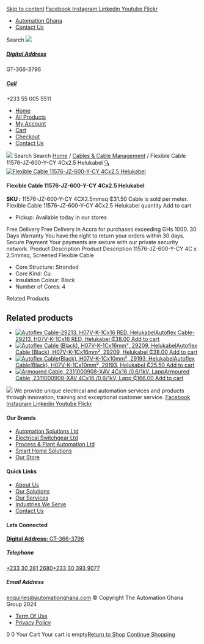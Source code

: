 [Skip to content](https://store.automationghana.com/product/flexible-cable-11576-jz-600-y-cy-4cx2-5-helukabel/#content)
[ Facebook ](https://www.facebook.com/automationgh/) [ Instagram ](https://www.instagram.com/automationgh/) [ Linkedin ](https://www.linkedin.com/company/the-automation-ghana-limited/) [ Youtube ](https://www.youtube.com/channel/UCurrRDUSm5oIW39VXjn1u0w) [ Flickr ](https://www.flickr.com/photos/181794037@N07/)
  * [ Automation Ghana ](https://automationghana.com)
  * [ Contact Us ](https://store.automationghana.com/contact/)


Search
[ ![](https://store.automationghana.com/wp-content/uploads/2024/04/Website-TAGG-Logo-BLUE.png) ](https://store.automationghana.com/)
[ ](https://maps.app.goo.gl/m4xeaagWCNbLk4jM6)
#####  [ Digital Address ](https://maps.app.goo.gl/m4xeaagWCNbLk4jM6)
GT-366-3796 
[ ](tel:+233550055511)
#####  [ Call ](tel:+233550055511)
+233 55 005 5511 
  * [Home](https://store.automationghana.com/)
  * [All Products](https://store.automationghana.com/shop/)
  * [My Account](https://store.automationghana.com/my-account/)
  * [Cart](https://store.automationghana.com/cart/)
  * [Checkout](https://store.automationghana.com/checkout/)
  * [Contact Us](https://store.automationghana.com/contact/)


[![](https://store.automationghana.com/wp-content/uploads/2024/04/AutomationGhana_logo_white.png)](https://store.automationghana.com)
Search
Search
[Home](https://store.automationghana.com) / [Cables & Cable Management](https://store.automationghana.com/product-category/cables-cable-management/) / Flexible Cable 11576-JZ-600-Y-CY 4Cx2.5 Helukabel
[🔍](https://store.automationghana.com/product/flexible-cable-11576-jz-600-y-cy-4cx2-5-helukabel/)
[![Flexible Cable 11576-JZ-600-Y-CY 4Cx2.5 Helukabel](https://store.automationghana.com/wp-content/uploads/2020/04/JZ-600.jpg)](https://store.automationghana.com/wp-content/uploads/2020/04/JZ-600.jpg)
####  Flexible Cable 11576-JZ-600-Y-CY 4Cx2.5 Helukabel 
**SKU :** 11576-JZ-600-Y-CY 4CX2.5mmsq 
₵31.50
Cable is sold per meter.
Flexible Cable 11576-JZ-600-Y-CY 4Cx2.5 Helukabel quantity
Add to cart
  * Pickup: Available today in our stores


Free Delivery 
Free Delivery in Accra for purchases exceeding GHs 1000. 
30 Days Warranty 
You have the right to return your orders within 30 days. 
Secure Payment 
Your payments are secure with our private security network. 
Product Description
Product Description
11576-JZ-600-Y-CY 4C x 2.5mmsq, Screened Flexible Cable 
  * Core Structure: Stranded
  * Core Kind: Cu
  * Insulation Colour: Black
  * Number of Cores: 4


Related Products 
## Related products
  * [![Autoflex Cable-29213, H07V-K-1Cx16 RED, Helukabel](https://store.automationghana.com/wp-content/uploads/2017/12/Cables-4-300x300.png)Autoflex Cable-29213, H07V-K-1Cx16 RED, Helukabel ₵38.00 ](https://store.automationghana.com/product/autoflex-cable-29213-h07v-k-1cx16-red-helukabel/)
[Add to cart](https://store.automationghana.com/product/flexible-cable-11576-jz-600-y-cy-4cx2-5-helukabel/?add-to-cart=1479)
  * [![Autoflex Cable \(Black\), H07V-K-1Cx16mm², 29209, Helukabel](https://store.automationghana.com/wp-content/uploads/2019/12/CABLES-3-300x300.jpg)Autoflex Cable (Black), H07V-K-1Cx16mm², 29209, Helukabel ₵38.00 ](https://store.automationghana.com/product/autoflex-cable-29209-h07v-k-1cx16-blk-helukabel/)
[Add to cart](https://store.automationghana.com/product/flexible-cable-11576-jz-600-y-cy-4cx2-5-helukabel/?add-to-cart=1478)
  * [![Autoflex Cable\(Black\), H07V-K-1Cx10mm², 29193, Helukabel](https://store.automationghana.com/wp-content/uploads/2019/12/CABLES-3-300x300.jpg)Autoflex Cable(Black), H07V-K-1Cx10mm², 29193, Helukabel ₵25.50 ](https://store.automationghana.com/product/autoflex-cable-29193-h07v-k-1cx10-blk-helukabel/)
[Add to cart](https://store.automationghana.com/product/flexible-cable-11576-jz-600-y-cy-4cx2-5-helukabel/?add-to-cart=1475)
  * [![Armoured Cable, 2311000908-XAV 4Cx16 /0.6/1kV, Lapp](https://store.automationghana.com/wp-content/uploads/2019/12/Armoured-cable-300x300.jpg)Armoured Cable, 2311000908-XAV 4Cx16 /0.6/1kV, Lapp ₵166.00 ](https://store.automationghana.com/product/armoured-cable-2311000908-xav-4cx16-0-6-1kv-lapp/)
[Add to cart](https://store.automationghana.com/product/flexible-cable-11576-jz-600-y-cy-4cx2-5-helukabel/?add-to-cart=1455)


![](https://store.automationghana.com/wp-content/uploads/2024/04/AutomationGhana_logo_white.png)
We provide unique electrical and automation services and products through innovation, training and exceptional customer service.
[ Facebook ](https://www.facebook.com/automationgh/) [ Instagram ](https://www.instagram.com/automationgh/) [ Linkedin ](https://www.linkedin.com/company/the-automation-ghana-limited/) [ Youtube ](https://www.youtube.com/channel/UCurrRDUSm5oIW39VXjn1u0w) [ Flickr ](https://www.flickr.com/photos/181794037@N07/)
#### Our Brands
  * [ Automation Solutions Ltd ](https://store.automationghana.com/product/flexible-cable-11576-jz-600-y-cy-4cx2-5-helukabel/)
  * [ Electrical Switchgear Ltd ](https://store.automationghana.com/product/flexible-cable-11576-jz-600-y-cy-4cx2-5-helukabel/)
  * [ Process & Plant Automation Ltd ](https://store.automationghana.com/product/flexible-cable-11576-jz-600-y-cy-4cx2-5-helukabel/)
  * [ Smart Home Solutions ](https://store.automationghana.com/product/flexible-cable-11576-jz-600-y-cy-4cx2-5-helukabel/)
  * [ Our Store ](https://store.automationghana.com/product/flexible-cable-11576-jz-600-y-cy-4cx2-5-helukabel/)


#### Quick Links
  * [ About Us ](https://store.automationghana.com/product/flexible-cable-11576-jz-600-y-cy-4cx2-5-helukabel/)
  * [ Our Solutions ](https://store.automationghana.com/product/flexible-cable-11576-jz-600-y-cy-4cx2-5-helukabel/)
  * [ Our Services ](https://store.automationghana.com/product/flexible-cable-11576-jz-600-y-cy-4cx2-5-helukabel/)
  * [ Industries We Serve ](https://store.automationghana.com/product/flexible-cable-11576-jz-600-y-cy-4cx2-5-helukabel/)
  * [ Contact Us ](https://store.automationghana.com/product/flexible-cable-11576-jz-600-y-cy-4cx2-5-helukabel/)


#### Lets Connected
[**Digital Address:** GT-366-3796](https://maps.app.goo.gl/m4xeaagWCNbLk4jM6)
#####  Telephone 
[ +233 30 281 2680](tel:+233302812680)[+233 30 393 9077](https://store.automationghana.com/product/flexible-cable-11576-jz-600-y-cy-4cx2-5-helukabel/+233303939077)
#####  Email Address 
enquiries@automationghana.com 
© Copyright The Automation Ghana Group 2024
  * [ Term Of Use ](https://store.automationghana.com/product/flexible-cable-11576-jz-600-y-cy-4cx2-5-helukabel/)
  * [ Privacy Policy ](https://store.automationghana.com/product/flexible-cable-11576-jz-600-y-cy-4cx2-5-helukabel/)


0
0
Your Cart
Your cart is empty[Return to Shop](https://store.automationghana.com/shop/)
[Continue Shopping](https://store.automationghana.com/product/flexible-cable-11576-jz-600-y-cy-4cx2-5-helukabel/)
